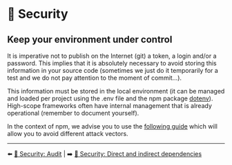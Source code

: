 # 🔐 Security

## Keep your environment under control

It is imperative not to publish on the Internet (git) a token, a login and/or a password. This implies that it is absolutely necessary to avoid storing this information in your source code (sometimes we just do it temporarily for a test and we do not pay attention to the moment of commit…).

This information must be stored in the local environment (it can be managed and loaded per project using the .env file and the npm package [dotenv](https://www.npmjs.com/package/dotenv)). High-scope frameworks often have internal management that is already operational (remember to document yourself).

In the context of npm, we advise you to use the [following guide](https://snyk.io/blog/ten-npm-security-best-practices/) which will allow you to avoid different attack vectors.

---

⬅️ [🔐 Security: Audit](./audit.md) |
➡️ [🔐 Security: Direct and indirect dependencies](./dependencies.md)
